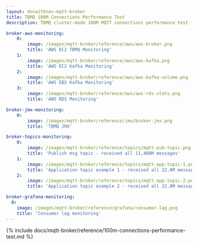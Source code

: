 ```yaml
---
layout: docwithnav-mqtt-broker
title: TBMQ 100M Connections Performance Test
description: TBMQ cluster-mode 100M MQTT connections performance test

broker-aws-monitoring:
    0:
        image: /images/mqtt-broker/reference/aws/aws-broker.png
        title: 'AWS EC2 TBMQ Monitoring'
    1:
        image: /images/mqtt-broker/reference/aws/aws-kafka.png
        title: 'AWS EC2 Kafka Monitoring'
    2:
        image: /images/mqtt-broker/reference/aws/aws-kafka-volume.png
        title: 'AWS EBS Kafka Monitoring'
    3:
        image: /images/mqtt-broker/reference/aws/aws-rds-stats.png
        title: 'AWS RDS Monitoring'

broker-jmx-monitoring:
    0:
        image: /images/mqtt-broker/reference/jmx/broker-jmx.png
        title: 'TBMQ JMX'

broker-topics-monitoring:
    0:
        image: /images/mqtt-broker/reference/topics/mqtt-pub-topic.png
        title: 'Publish msg topic - received all 11,400M messages'
    1:
        image: /images/mqtt-broker/reference/topics/mqtt-app-topic-1.png
        title: 'Application topic example 1 - received all 22.8M messages'
    2:
        image: /images/mqtt-broker/reference/topics/mqtt-app-topic-2.png
        title: 'Application topic example 2 - received all 22.8M messages'

broker-grafana-monitoring:
  0:
    image: /images/mqtt-broker/reference/grafana/consumer-lag.png
    title: 'Consumer lag monitoring'
---
```


{% include docs/mqtt-broker/reference/100m-connections-performance-test.md %}
